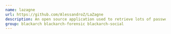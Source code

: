 ```yaml
---
name: lazagne
url: https://github.com/AlessandroZ/LaZagne
description: An open source application used to retrieve lots of passwords stored on a local computer.
group: blackarch blackarch-forensic blackarch-social
---
```

